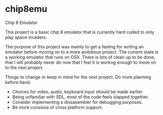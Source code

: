 # chip8emu
Chip 8 Emulator

This project is a basic chip 8 emulator that is currently hard coded to only play space invaders.  

The purpose of this project was mainly to get a feeling for writing an emulator before moving on to a more ambitious project.
The current state is a working emulator that runs on OSX.  There is lots of clean up to be done, that I will probably never do now that I feel it is workng enough to move on to the next project.  

Things to change or keep in mind for the next project.
Do more planning before hand. 
* Choices for video, audio, keyboard input should be made earlier. 
* Being unfamiliar with SDL, most of the code feels slapped together. 
* Consider implementing a dissasembler for debugging purposes.  
* Be more consious of cross platform support.
